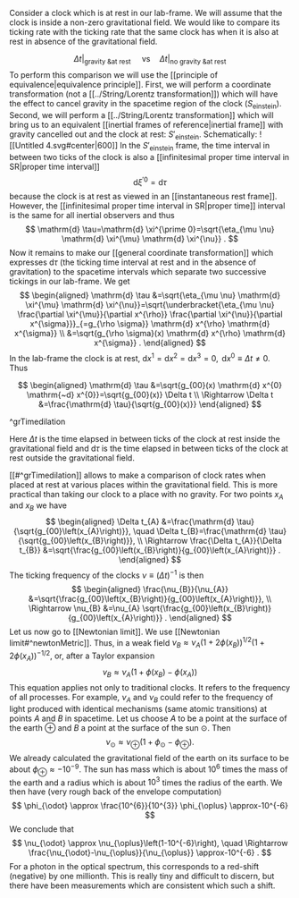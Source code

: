 Consider a clock which is at rest in our lab-frame. We will assume that the clock is inside a non-zero gravitational field. We would like to compare its ticking rate with the ticking rate that the same clock has when it is also at rest in absence of the gravitational field.

$$\left.\Delta t\right|_{\text {gravity \& at rest }} \quad \text{vs}\left.\quad \Delta t\right|_{\text {no gravity \& at rest }}$$
To perform this comparison we will use the [[principle of equivalence|equivalence principle]]. First, we will perform a coordinate transformation (not a [[../String/Lorentz transformation]]) which will have the effect to cancel gravity in the spacetime region of the clock ($S_{\text{einstein}}$). Second, we will perform a [[../String/Lorentz transformation]] which will bring us to an equivalent [[inertial frames of reference|inertial frame]] with gravity cancelled out and the clock at rest: $S'_{\text{einstein}}$. Schematically:
![[Untitled 4.svg#center|600]]
In the $S'_{\text{einstein}}$ frame, the time interval in between two ticks of the clock is also a [[infinitesimal proper time interval in SR|proper time interval]]
$$
\mathrm{d} \xi^{\prime 0}=\mathrm{d} \tau
$$
because the clock is at rest as viewed in an [[instantaneous rest frame]].
However, the [[infinitesimal proper time interval in SR|proper time]] interval is the same for all inertial observers and thus
$$
\mathrm{d} \tau=\mathrm{d} \xi^{\prime 0}=\sqrt{\eta_{\mu \nu} \mathrm{d} \xi^{\mu} \mathrm{d} \xi^{\nu}} .
$$
Now it remains to make our [[general coordinate transformation]] which expresses $\mathrm{d} \tau$ (the ticking time interval at rest and in the absence of gravitation) to the spacetime intervals which separate two successive tickings in our lab-frame. We get
$$
\begin{aligned}
\mathrm{d} \tau &=\sqrt{\eta_{\mu \nu} \mathrm{d} \xi^{\mu} \mathrm{d} \xi^{\nu}}=\sqrt{\underbracket{\eta_{\mu \nu} \frac{\partial \xi^{\mu}}{\partial x^{\rho}} \frac{\partial \xi^{\nu}}{\partial x^{\sigma}}}_{=g_{\rho \sigma}} \mathrm{d} x^{\rho} \mathrm{d} x^{\sigma}} \\
&=\sqrt{g_{\rho \sigma}(x) \mathrm{d} x^{\rho} \mathrm{d} x^{\sigma}} .
\end{aligned}
$$
In the lab-frame the clock is at rest, $\mathrm{d} x^{1}=\mathrm{d} x^{2}=\mathrm{d} x^{3}=0, \mathrm{~d} x^{0} \equiv \Delta t \neq 0$. Thus

$$
\begin{aligned}
\mathrm{d} \tau &=\sqrt{g_{00}(x) \mathrm{d} x^{0} \mathrm{~d} x^{0}}=\sqrt{g_{00}(x)} \Delta t \\
\Rightarrow \Delta t &=\frac{\mathrm{d} \tau}{\sqrt{g_{00}(x)}}
\end{aligned}
$$

^grTimedilation

Here $\Delta t$ is the time elapsed in between ticks of the clock at rest inside the gravitational field and $\mathrm{d} \tau$ is the time elapsed in between ticks of the clock at rest outside the gravitational field.

[[#^grTimedilation]] allows to make a comparison of clock rates when placed at rest at various places within the gravitational field. This is more practical than taking our clock to a place with no gravity. For two points $x_{A}$ and $x_{B}$ we have
$$
\begin{aligned}
\Delta t_{A} &=\frac{\mathrm{d} \tau}{\sqrt{g_{00}\left(x_{A}\right)}}, \quad \Delta t_{B}=\frac{\mathrm{d} \tau}{\sqrt{g_{00}\left(x_{B}\right)}}, \\
\Rightarrow \frac{\Delta t_{A}}{\Delta t_{B}} &=\sqrt{\frac{g_{00}\left(x_{B}\right)}{g_{00}\left(x_{A}\right)}} .
\end{aligned}
$$
The ticking frequency of the clocks $\nu \equiv(\Delta t)^{-1}$ is then
$$
\begin{aligned}
\frac{\nu_{B}}{\nu_{A}} &=\sqrt{\frac{g_{00}\left(x_{B}\right)}{g_{00}\left(x_{A}\right)}}, \\
\Rightarrow \nu_{B} &=\nu_{A} \sqrt{\frac{g_{00}\left(x_{B}\right)}{g_{00}\left(x_{A}\right)}} .
\end{aligned}
$$
Let us now go to [[Newtonian limit]]. We use [[Newtonian limit#^newtonMetric]]. Thus, in a weak field $\nu_{B} \approx \nu_{A}\left(1+2 \phi\left(x_{B}\right)\right)^{1 / 2}\left(1+2 \phi\left(x_{A}\right)\right)^{-1 / 2}$, or, after a Taylor expansion
$$
v_{B} \approx \nu_{A}\left(1+\phi\left(x_{B}\right)-\phi\left(x_{A}\right)\right)
$$
This equation applies not only to traditional clocks. It refers to the frequency of all processes. For example, $\nu_{A}$ and $\nu_{B}$ could refer to the frequency of light produced with identical mechanisms (same atomic transitions) at points $A$ and $B$ in spacetime. Let us choose $A$ to be a point at the surface of the earth $\oplus$ and $B$ a point at the surface of the sun $\odot$. Then
$$
\nu_{\odot} \approx \nu_{\oplus}\left(1+\phi_{\odot}-\phi_{\oplus}\right) .
$$
We already calculated the gravitational field of the earth on its surface to be about $\phi_{\oplus} \approx-10^{-9}$. The sun has mass which is about $10^{6}$ times the mass of the earth and a radius which is about $10^{3}$ times the radius of the earth. We then have (very rough back of the envelope computation)
$$
\phi_{\odot} \approx \frac{10^{6}}{10^{3}} \phi_{\oplus} \approx-10^{-6}
$$
We conclude that
$$
\nu_{\odot} \approx \nu_{\oplus}\left(1-10^{-6}\right), \quad \Rightarrow \frac{\nu_{\odot}-\nu_{\oplus}}{\nu_{\oplus}} \approx-10^{-6} .
$$
For a photon in the optical spectrum, this corresponds to a red-shift (negative) by one millionth. This is really tiny and difficult to discern, but there have been measurements which are consistent which such a shift.